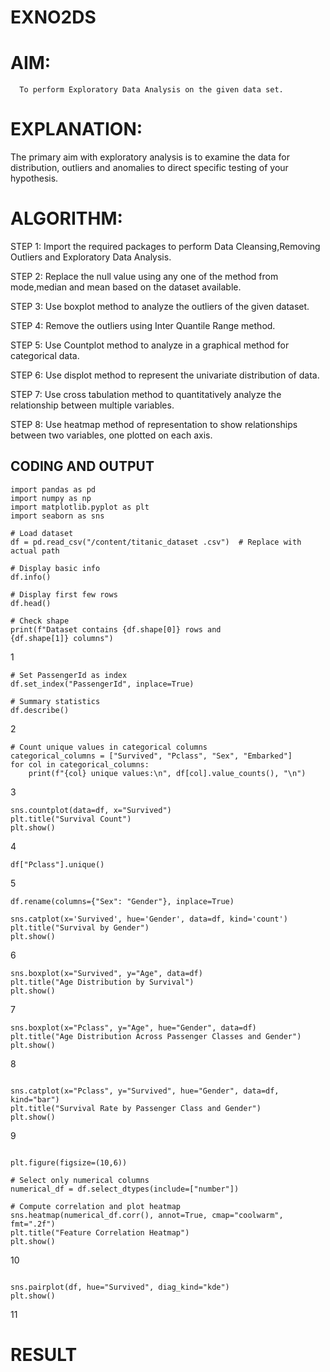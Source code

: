 # EXNO2DS
# AIM:
      To perform Exploratory Data Analysis on the given data set.
      
# EXPLANATION:
  The primary aim with exploratory analysis is to examine the data for distribution, outliers and anomalies to direct specific testing of your hypothesis.
  
# ALGORITHM:
STEP 1: Import the required packages to perform Data Cleansing,Removing Outliers and Exploratory Data Analysis.

STEP 2: Replace the null value using any one of the method from mode,median and mean based on the dataset available.

STEP 3: Use boxplot method to analyze the outliers of the given dataset.

STEP 4: Remove the outliers using Inter Quantile Range method.

STEP 5: Use Countplot method to analyze in a graphical method for categorical data.

STEP 6: Use displot method to represent the univariate distribution of data.

STEP 7: Use cross tabulation method to quantitatively analyze the relationship between multiple variables.

STEP 8: Use heatmap method of representation to show relationships between two variables, one plotted on each axis.

## CODING AND OUTPUT
```
import pandas as pd
import numpy as np
import matplotlib.pyplot as plt
import seaborn as sns

# Load dataset
df = pd.read_csv("/content/titanic_dataset .csv")  # Replace with actual path

# Display basic info
df.info()

# Display first few rows
df.head()

# Check shape
print(f"Dataset contains {df.shape[0]} rows and {df.shape[1]} columns")
```
1
```
# Set PassengerId as index
df.set_index("PassengerId", inplace=True)

# Summary statistics
df.describe()
```
2

```
# Count unique values in categorical columns
categorical_columns = ["Survived", "Pclass", "Sex", "Embarked"]
for col in categorical_columns:
    print(f"{col} unique values:\n", df[col].value_counts(), "\n")
```
3

```
sns.countplot(data=df, x="Survived")
plt.title("Survival Count")
plt.show()
```
4

```
df["Pclass"].unique()
```
5

```
df.rename(columns={"Sex": "Gender"}, inplace=True)
```
```
sns.catplot(x='Survived', hue='Gender', data=df, kind='count')
plt.title("Survival by Gender")
plt.show()
```
6

```
sns.boxplot(x="Survived", y="Age", data=df)
plt.title("Age Distribution by Survival")
plt.show()
```
7
```
sns.boxplot(x="Pclass", y="Age", hue="Gender", data=df)
plt.title("Age Distribution Across Passenger Classes and Gender")
plt.show()
```
8

```

sns.catplot(x="Pclass", y="Survived", hue="Gender", data=df, kind="bar")
plt.title("Survival Rate by Passenger Class and Gender")
plt.show()
```
9

```

plt.figure(figsize=(10,6))

# Select only numerical columns
numerical_df = df.select_dtypes(include=["number"])

# Compute correlation and plot heatmap
sns.heatmap(numerical_df.corr(), annot=True, cmap="coolwarm", fmt=".2f")
plt.title("Feature Correlation Heatmap")
plt.show()

```
10

```

sns.pairplot(df, hue="Survived", diag_kind="kde")
plt.show()

```
11


# RESULT
       
